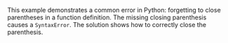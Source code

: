 This example demonstrates a common error in Python: forgetting to close parentheses in a function definition.  The missing closing parenthesis causes a `SyntaxError`. The solution shows how to correctly close the parenthesis.